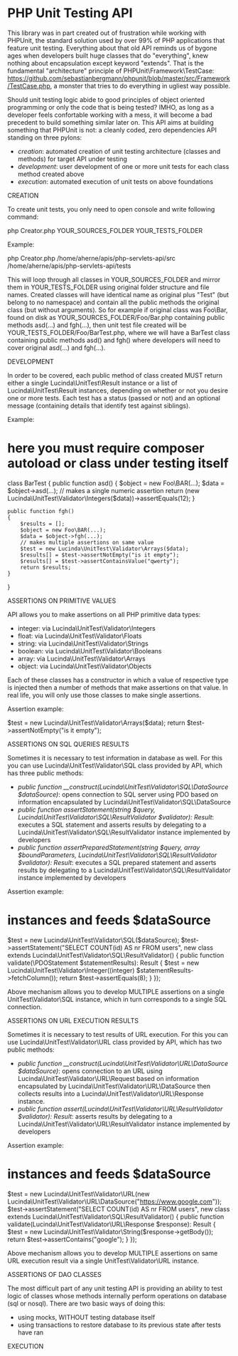 # PHP Unit Testing API

This library was in part created out of frustration while working with PHPUnit, the standard solution used by over 99% of PHP applications that feature unit testing. Everything about that old API reminds us of bygone ages when developers built huge classes that do "everything", knew nothing about encapsulation except keyword "extends". That is the fundamental "architecture" principle of PHPUnit\Framework\TestCase: https://github.com/sebastianbergmann/phpunit/blob/master/src/Framework/TestCase.php, a monster that tries to do everything in ugliest way possible.

Should unit testing logic abide to good principles of object oriented programming or only the code that is being tested? IMHO, as long as a developer feels confortable working with a mess, it will become a bad precedent to build something similar later on. This API aims at building something that PHPUnit is not: a cleanly coded, zero dependencies API standing on three pylons:

- *creation*: automated creation of unit testing architecture (classes and methods) for target API under testing
- *development*: user development of one or more unit tests for each class method created above
- *execution*: automated execution of unit tests on above foundations

CREATION

To create unit tests, you only need to open console and write following command:

php Creator.php YOUR_SOURCES_FOLDER YOUR_TESTS_FOLDER

Example:

php Creator.php /home/aherne/apis/php-servlets-api/src /home/aherne/apis/php-servlets-api/tests

This will loop through all classes in YOUR_SOURCES_FOLDER and mirror them in YOUR_TESTS_FOLDER using original folder structure and file names. Created classes will have identical name as original plus "Test" (but belong to no namespace) and contain all the public methods the original class (but without arguments). So for example if original class was Foo\Bar, found on disk as YOUR_SOURCES_FOLDER/Foo/Bar.php containing public methods asd(...) and fgh(...), then unit test file created will be YOUR_TESTS_FOLDER/Foo/BarTest.php, where we will have a BarTest class containing public methods asd() and fgh() where developers will need to cover original asd(...) and fgh(...).

DEVELOPMENT

In order to be covered, each public method of class created MUST return either a single Lucinda\UnitTest\Result instance or a list of Lucinda\UnitTest\Result instances, depending on whether or not you desire one or more tests. Each test has a status (passed or not) and an optional message (containing details that identify test against siblings).

Example:
# here you must require composer autoload or class under testing itself

class BarTest {
    public function asd()
    {
        $object = new Foo\BAR(...);
        $data = $object->asd(...);
        // makes a single numeric assertion
        return (new Lucinda\UnitTest\Validator\Integers($data))->assertEquals(12);
    }

    public function fgh()
    {
        $results = [];
        $object = new Foo\BAR(...);
        $data = $object->fgh(...);
        // makes multiple assertions on same value
        $test = new Lucinda\UnitTest\Validator\Arrays($data);
        $results[] = $test->assertNotEmpty("is it empty");
        $results[] = $test->assertContainsValue("qwerty");
        return $results;
    }
}

ASSERTIONS ON PRIMITIVE VALUES

API allows you to make assertions on all PHP primitive data types:

- integer: via Lucinda\UnitTest\Validator\Integers
- float: via Lucinda\UnitTest\Validator\Floats
- string: via Lucinda\UnitTest\Validator\Strings
- boolean: via Lucinda\UnitTest\Validator\Booleans
- array: via Lucinda\UnitTest\Validator\Arrays
- object: via Lucinda\UnitTest\Validator\Objects

Each of these classes has a constructor in which a value of respective type is injected then a number of methods that make assertions on that value. In real life, you will only use those classes to make single assertions. 

Assertion example:

$test = new Lucinda\UnitTest\Validator\Arrays($data);
return $test->assertNotEmpty("is it empty");

ASSERTIONS ON SQL QUERIES RESULTS

Sometimes it is necessary to test information in database as well. For this you can use Lucinda\UnitTest\Validator\SQL class provided by API, which has three public methods:

- *public function __construct(Lucinda\UnitTest\Validator\SQL\DataSource $dataSource)*: opens connection to SQL server using PDO based on information encapsulated by Lucinda\UnitTest\Validator\SQL\DataSource
- *public function assertStatement(string $query, Lucinda\UnitTest\Validator\SQL\ResultValidator $validator): Result*: executes a SQL statement and asserts results by delegating to a Lucinda\UnitTest\Validator\SQL\ResultValidator instance implemented by developers
- *public function assertPreparedStatement(string $query, array $boundParameters, Lucinda\UnitTest\Validator\SQL\ResultValidator $validator): Result*: executes a SQL prepared statement and asserts results by delegating to a Lucinda\UnitTest\Validator\SQL\ResultValidator instance implemented by developers

Assertion example:

# instances and feeds $dataSource
$test = new Lucinda\UnitTest\Validator\SQL($dataSource);
$test->assertStatement("SELECT COUNT(id) AS nr FROM users", new class extends Lucinda\UnitTest\Validator\SQL\ResultValidator() {
    public function validate(\PDOStatement $statementResults): Result {
        $test = new Lucinda\UnitTest\Validator\Integer((integer) $statementResults->fetchColumn());
        return $test->assertEquals(8);
    }
});

Above mechanism allows you to develop MULTIPLE assertions on a single UnitTest\Validator\SQL instance, which in turn corresponds to a single SQL connection.

ASSERTIONS ON URL EXECUTION RESULTS

Sometimes it is necessary to test results of URL execution. For this you can use Lucinda\UnitTest\Validator\URL class provided by API, which has two public methods:

- *public function __construct(Lucinda\UnitTest\Validator\URL\DataSource $dataSource)*: opens connection to an URL using Lucinda\UnitTest\Validator\URL\Request based on information encapsulated by Lucinda\UnitTest\Validator\URL\DataSource then collects results into a Lucinda\UnitTest\Validator\URL\Response instance.
- *public function assert(Lucinda\UnitTest\Validator\URL\ResultValidator $validator): Result*: asserts results by delegating to a Lucinda\UnitTest\Validator\URL\ResultValidator instance implemented by developers

Assertion example:

# instances and feeds $dataSource
$test = new Lucinda\UnitTest\Validator\URL(new Lucinda\UnitTest\Validator\URL\DataSource("https://www.google.com"));
$test->assertStatement("SELECT COUNT(id) AS nr FROM users", new class extends Lucinda\UnitTest\Validator\SQL\ResultValidator() {
    public function validate(Lucinda\UnitTest\Validator\URL\Response $response): Result {
        $test = new Lucinda\UnitTest\Validator\String($response->getBody());
        return $test->assertContains("google");
    }
});

Above mechanism allows you to develop MULTIPLE assertions on same URL execution result via a single UnitTest\Validator\URL instance.

ASSERTIONS OF DAO CLASSES

The most difficult part of any unit testing API is providing an ability to test logic of classes whose methods internally perform operations on database (sql or nosql). There are two basic ways of doing this:

- using mocks, WITHOUT testing database itself
- using transactions to restore database to its previous state after tests have ran 

EXECUTION

